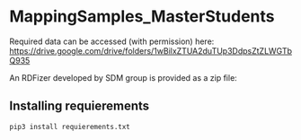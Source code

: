 # MappingSamples_MasterStudents

Required data can be accessed (with permission) here: https://drive.google.com/drive/folders/1wBilxZTUA2duTUp3DdpsZtZLWGTbQ935

An RDFizer developed by SDM group is provided as a zip file:
## Installing requierements

```
pip3 install requierements.txt
```
